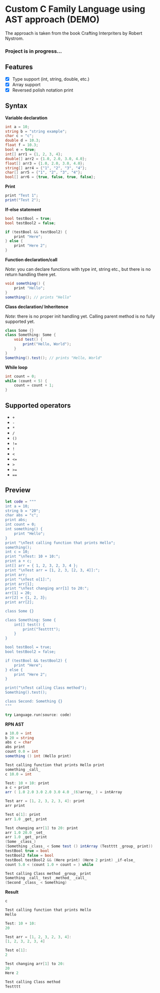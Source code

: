 # Custom C Family Language using AST approach (DEMO)

The approach is taken from the book Crafting Interpriters by Robert Nystrom.
 
### Project is in progress...

## Features
- [x] Type support (int, string, double, etc.)
- [x] Array support
- [x] Reversed polish notation print

## Syntax

**Variable declaration**
```cs
int a = 10;
string b = "string example";
char c = "c";
double d = 10.3;
float f = 10.3;
bool e = true;
int[] arr1 = {1, 2, 3, 4};
double[] arr2 = {1.0, 2.0, 3.0, 4.0};
float[] arr3 = {1.0, 2.0, 3.0, 4.0};
string[] arr4 = {"1", "2", "3", "4"};
char[] arr5 = {"1", "2", "3", "4"};
bool[] arr6 = {true, false, true, false};
```

**Print**
```cs
print "Test 1";
print("Test 2");
```

**If-else statement**
```cs
bool testBool = true;
bool testBool2 = false;

if (testBool && testBool2) {
    print "Here";
} else {
    print "Here 2";
}
```

**Function declaration/call**

_Note_: you can declare functions with type int, string etc., but there is no return handling there yet.
```cs
void something() {
    print "Hello";
}
something(); // prints "Hello"
```

**Class declaration/ Inheritence**

_Note_: there is no proper init handling yet. Calling parent method is no fully supported yet.
```cs
class Some {}
class Something: Some {
    void test() {
        print("Hello, World");
    }
}
Something().test(); // prints "Hello, World"
```

**While loop**
```cs
int count = 0;
while (count < 5) {
    count = count + 1;
}
```

## Supported operators

- `+`
- `-`
- `*`
- `/`
- `()`
- `!=`
- `!`
- `<`
- `<=`
- `>`
- `>=`
- `==`

## Preview

```swift
let code = """
int a = 10;
string b = "20";
char abs = "c";
print abs;
int count = 0;
int something() {
    print "Hello";
}
print "\nTest calling function that prints Hello";
something();
int c = 10;
print "\nTest: 10 + 10:";
print a + c;
int[] arr = { 1, 2, 3, 2, 3, 4 };
print "\nTest arr = [1, 2, 3, [2, 3, 4]]:";
print arr;
print "\nTest o[1]:";
print arr[1];
print "\nTest changing arr[1] to 20:";
arr[1] = 20;
arr[2] = {1, 2, 3};
print arr[2];

class Some {}

class Something: Some {
    int[] test() {
        print("Testttt");
    }
}

bool testBool = true;
bool testBool2 = false;

if (testBool && testBool2) {
    print "Here";
} else {
    print "Here 2";
}

print("\nTest calling Class method");
Something().test();

class Second: Something {}
"""

try Language.run(source: code)
```

**RPN AST**
```cs
a 10.0 = int
b 20 = string
abs c = char
abs print
count 0.0 = int
something () int (Hello print)

Test calling function that prints Hello print
something _call_ 
c 10.0 = int

Test: 10 + 10: print
a c + print
arr ( 1.0 2.0 3.0 2.0 3.0 4.0 _(6)array_ ) = intArray

Test arr = [1, 2, 3, 2, 3, 4]: print
arr print

Test o[1]: print
arr 1.0 _get_ print

Test changing arr[1] to 20: print
arr 1.0 20.0 _set_ 
arr 1.0 _get_ print
(Some _class_)
(Something _class_ < Some test () intArray (Testttt _group_ print))
testBool true = bool
testBool2 false = bool
testBool testBool2 && (Here print) (Here 2 print) _if-else_
count 5.0 < (count 1.0 + count = ) while

Test calling Class method _group_ print
Something _call_ test _method_ _call_ 
(Second _class_ < Something)
```

**Result**
```cs
c

Test calling function that prints Hello
Hello

Test: 10 + 10:
20

Test arr = [1, 2, 3, 2, 3, 4]:
[1, 2, 3, 2, 3, 4]

Test o[1]:
2

Test changing arr[1] to 20:
20
Here 2

Test calling Class method
Testttt
```

